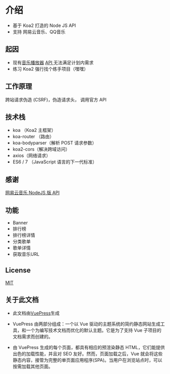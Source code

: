 # 介绍

* 基于 Koa2 打造的 Node JS API 
* 支持 网易云音乐、QQ音乐

## 起因

* 现有[音乐播放器](https://github.com/maomao1996/Vue-mmPlayer)  [ API ](https://binaryify.github.io/NeteaseCloudMusicApi) 无法满足计划内需求
* 练习 Koa2 强行找个练手项目（嘿嘿）

## 工作原理

跨站请求伪造 (CSRF)，伪造请求头， 调用官方 API

## 技术栈

* koa （Koa2 主框架）
* koa-router （路由）
* koa-bodyparser（解析 POST 请求参数）
* koa2-cors（解决跨域访问）
* axios（网络请求）
* ES6 / 7 （JavaScript 语言的下一代标准）

## 感谢

[网易云音乐 NodeJS 版 API](https://binaryify.github.io/NeteaseCloudMusicApi)

## 功能

* Banner
* 排行榜
* 排行榜详情
* 分类歌单
* 歌单详情
* 获取音乐URL


## License

[MIT](https://github.com/maomao1996/mmNodeApi/blob/master/LICENSE)

## 关于此文档

* 此文档由[VuePress](http://caibaojian.com/vuepress/)生成

* VuePress 由两部分组成：一个以 Vue 驱动的主题系统的简约静态网站生成工具，和一个为编写技术文档而优化的默认主题。它是为了支持 Vue 子项目的文档需求而创建的。

* 由 VuePress 生成的每个页面，都具有相应的预渲染静态 HTML，它们能提供出色的加载性能，并且对 SEO 友好。然而，页面加载之后，Vue 就会将这些静态内容，接管为完整的单页面应用程序(SPA)。当用户在浏览站点时，可以按需加载其他页面。
